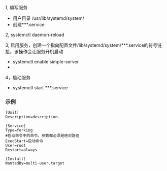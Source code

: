 1, 编写服务
- 用户目录 /usr/lib/systemd/system/
- 创建***.service

2, systemctl daemon-reload

3, 启用服务，创建一个指向配置文件/lib/systemd/system/***.service的符号链接，该操作会让服务开机启动
- systemctl enable simple-server
- 
4，启动服务
- systemctl start ***.service

### 示例
```shell
[Unit]
Description=description.

[Service]
Type=forking
#启动命令中的命令、参数都必须是绝对路径
ExecStart=启动命令 
User=root
Restart=always

[Install]
WantedBy=multi-user.target
```